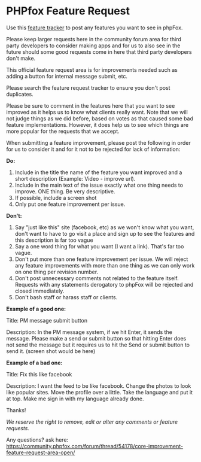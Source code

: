 # PHPfox Feature Request

Use this [feature tracker](https://github.com/moxi9/phpfox-feature-requests/issues) to post any features you want to see in phpFox.

Please keep larger requests here in the community forum area for third party developers to consider making apps and for us to also see in the future should some good requests come in here that third party developers don't make.

This official feature request area is for improvements needed such as adding a button for internal message submit, etc.

Please search the feature request tracker to ensure you don't post duplicates.

Please be sure to comment in the features here that you want to see improved as it helps us to know what clients really want. Note that we will not judge things as we did before, based on votes as that caused some bad feature implementations. However, it does help us to see which things are more popular for the requests that we accept.

When submitting a feature improvement, please post the following in order for us to consider it and for it not to be rejected for lack of information:

**Do:**

1. Include in the title the name of the feature you want improved and a short description (Example: Video - improve url).
2. Include in the main text of the issue exactly what one thing needs to improve. ONE thing. Be very descriptive.
3. If possible, include a screen shot
4. Only put one feature improvement per issue.


**Don't:**

1. Say "just like this" site (facebook, etc) as we won't know what you want, don't want to have to go visit a place and sign up to see the features and this description is far too vague
2. Say a one word thing for what you want (I want a link). That's far too vague.
3. Don't put more than one feature improvement per issue. We will reject any feature improvements with more than one thing as we can only work on one thing per revision number.
4. Don't post unnecessary comments not related to the feature itself. Requests with any statements derogatory to phpFox will be rejected and closed immediately. 
5. Don't bash staff or harass staff or clients. 

**Example of a good one:**

Title: PM message submit button

Description: In the PM message system, if we hit Enter, it sends the message. Please make a send or submit button so that hitting Enter does not send the message but it requires us to hit the Send or submit button to send it.
(screen shot would be here)

**Example of a bad one:**

Title: Fix this like facebook

Description: I want the feed to be like facebook. Change the photos to look like popular sites. Move the profile over a little. Take the language and put it at top. Make me sign in with my language already done.

Thanks!

*We reserve the right to remove, edit or alter any comments or feature requests.*

Any questions? ask here: https://community.phpfox.com/forum/thread/54178/core-improvement-feature-request-area-open/



